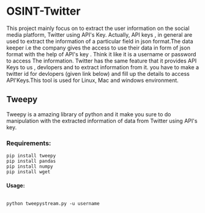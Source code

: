 # OSINT-Twitter

This project mainly focus on to extract the user information on the social media platform, Twitter using API's Key.
Actually, API keys , in general are used to extract the information of a particular field in json format.The data keeper i.e the company gives the access to use their data in form of json format with the help of API's key . Think it like it is a username or password to access The information.
Twitter has the same feature that it provides API Keys to us , devlopers and to extract information from it.
you have to make a twitter id for devlopers (given link below) and fill up the details to access API'Keys.This tool is used for Linux, Mac and windows environment.

## Tweepy

Tweepy is a amazing library of python and it make you sure to do manipulation with the extracted information of data from Twitter using API's key.

### Requirements:

```shell
pip install tweepy
pip install pandas
pip install numpy
pip install wget
```
#### Usage:

```shell

python tweepystream.py -u username
```



